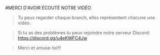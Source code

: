 #MERCI D'AVOIR ÉCOUTÉ NOTRE VIDÉO

> Tu peux regarder chaque branch, elles représentent chacune une vidéo.

> Si tu as des problèmes tu peux rejoindre notre serveur Discord: https://discord.gg/u4eKWFC4Jw

> Merci et amuse-toi!!!
